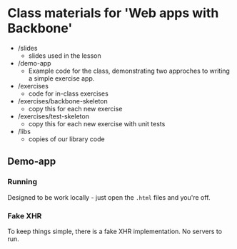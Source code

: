 # Class materials for 'Web apps with Backbone'

- /slides
	- slides used in the lesson
- /demo-app
  - Example code for the class, demonstrating two approches to writing a simple exercise app.
- /exercises
	- code for in-class exercises
- /exercises/backbone-skeleton
	- copy this for each new exercise
- /exercises/test-skeleton
	-  copy this for each new exercise with unit tests
- /libs
	- copies of our library code

## Demo-app

### Running

Designed to be work locally - just open the `.html` files and you're off.


### Fake XHR

To keep things simple, there is a fake XHR implementation. No servers to run.
